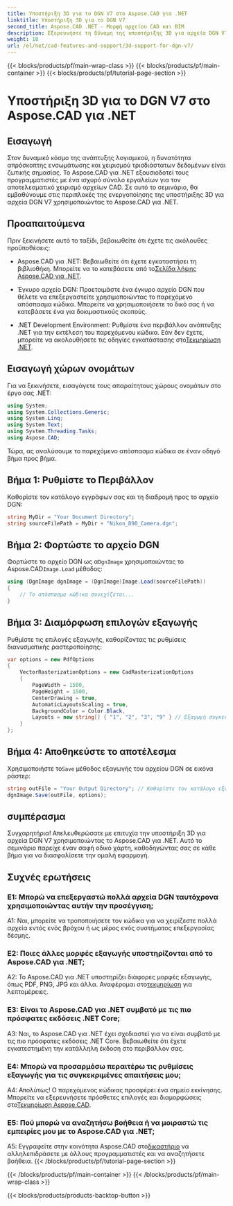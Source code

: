 ```yaml
---
title: Υποστήριξη 3D για το DGN V7 στο Aspose.CAD για .NET
linktitle: Υποστήριξη 3D για το DGN V7
second_title: Aspose.CAD .NET - Μορφή αρχείου CAD και BIM
description: Εξερευνήστε τη δύναμη της υποστήριξης 3D για αρχεία DGN V7 στο Aspose.CAD για .NET. Ακολουθήστε τον οδηγό βήμα προς βήμα για να ενσωματώσετε και να χειριστείτε εύκολα αρχεία CAD.
weight: 10
url: /el/net/cad-features-and-support/3d-support-for-dgn-v7/
---
```


{{< blocks/products/pf/main-wrap-class >}}
{{< blocks/products/pf/main-container >}}
{{< blocks/products/pf/tutorial-page-section >}}

# Υποστήριξη 3D για το DGN V7 στο Aspose.CAD για .NET

## Εισαγωγή

Στον δυναμικό κόσμο της ανάπτυξης λογισμικού, η δυνατότητα απρόσκοπτης ενσωμάτωσης και χειρισμού τρισδιάστατων δεδομένων είναι ζωτικής σημασίας. Το Aspose.CAD για .NET εξουσιοδοτεί τους προγραμματιστές με ένα ισχυρό σύνολο εργαλείων για τον αποτελεσματικό χειρισμό αρχείων CAD. Σε αυτό το σεμινάριο, θα εμβαθύνουμε στις περιπλοκές της ενεργοποίησης της υποστήριξης 3D για αρχεία DGN V7 χρησιμοποιώντας το Aspose.CAD για .NET.

## Προαπαιτούμενα

Πριν ξεκινήσετε αυτό το ταξίδι, βεβαιωθείτε ότι έχετε τις ακόλουθες προϋποθέσεις:

-  Aspose.CAD για .NET: Βεβαιωθείτε ότι έχετε εγκαταστήσει τη βιβλιοθήκη. Μπορείτε να το κατεβάσετε από το[Σελίδα λήψης Aspose.CAD για .NET](https://releases.aspose.com/cad/net/).

- Έγκυρο αρχείο DGN: Προετοιμάστε ένα έγκυρο αρχείο DGN που θέλετε να επεξεργαστείτε χρησιμοποιώντας το παρεχόμενο απόσπασμα κώδικα. Μπορείτε να χρησιμοποιήσετε το δικό σας ή να κατεβάσετε ένα για δοκιμαστικούς σκοπούς.

- .NET Development Environment: Ρυθμίστε ένα περιβάλλον ανάπτυξης .NET για την εκτέλεση του παρεχόμενου κώδικα. Εάν δεν έχετε, μπορείτε να ακολουθήσετε τις οδηγίες εγκατάστασης στο[Τεκμηρίωση .NET](https://docs.microsoft.com/en-us/dotnet/core/install/).

## Εισαγωγή χώρων ονομάτων

Για να ξεκινήσετε, εισαγάγετε τους απαραίτητους χώρους ονομάτων στο έργο σας .NET:

```csharp
using System;
using System.Collections.Generic;
using System.Linq;
using System.Text;
using System.Threading.Tasks;
using Aspose.CAD;
```

Τώρα, ας αναλύσουμε το παρεχόμενο απόσπασμα κώδικα σε έναν οδηγό βήμα προς βήμα.

## Βήμα 1: Ρυθμίστε το Περιβάλλον

Καθορίστε τον κατάλογο εγγράφων σας και τη διαδρομή προς το αρχείο DGN:

```csharp
string MyDir = "Your Document Directory";
string sourceFilePath = MyDir + "Nikon_D90_Camera.dgn";
```

## Βήμα 2: Φορτώστε το αρχείο DGN

 Φορτώστε το αρχείο DGN ως α`DgnImage` χρησιμοποιώντας το Aspose.CAD`Image.Load` μέθοδος:

```csharp
using (DgnImage dgnImage = (DgnImage)Image.Load(sourceFilePath))
{
    // Το απόσπασμα κώδικα συνεχίζεται...
}
```

## Βήμα 3: Διαμόρφωση επιλογών εξαγωγής

Ρυθμίστε τις επιλογές εξαγωγής, καθορίζοντας τις ρυθμίσεις διανυσματικής ραστεροποίησης:

```csharp
var options = new PdfOptions
{
    VectorRasterizationOptions = new CadRasterizationOptions
    {
        PageWidth = 1500,
        PageHeight = 1500,
        CenterDrawing = true,
        AutomaticLayoutsScaling = true,
        BackgroundColor = Color.Black,
        Layouts = new string[] { "1", "2", "3", "9" } // Εξαγωγή συγκεκριμένων προβολών
    }
};
```

## Βήμα 4: Αποθηκεύστε το αποτέλεσμα

 Χρησιμοποιήστε το`Save` μέθοδος εξαγωγής του αρχείου DGN σε εικόνα ράστερ:

```csharp
string outFile = "Your Output Directory"; // Καθορίστε τον κατάλογο εξόδου
dgnImage.Save(outFile, options);
```

## συμπέρασμα

Συγχαρητήρια! Απελευθερώσατε με επιτυχία την υποστήριξη 3D για αρχεία DGN V7 χρησιμοποιώντας το Aspose.CAD για .NET. Αυτό το σεμινάριο παρείχε έναν σαφή οδικό χάρτη, καθοδηγώντας σας σε κάθε βήμα για να διασφαλίσετε την ομαλή εφαρμογή.

## Συχνές ερωτήσεις

### Ε1: Μπορώ να επεξεργαστώ πολλά αρχεία DGN ταυτόχρονα χρησιμοποιώντας αυτήν την προσέγγιση;

A1: Ναι, μπορείτε να τροποποιήσετε τον κώδικα για να χειρίζεστε πολλά αρχεία εντός ενός βρόχου ή ως μέρος ενός συστήματος επεξεργασίας δέσμης.

### Ε2: Ποιες άλλες μορφές εξαγωγής υποστηρίζονται από το Aspose.CAD για .NET;

 A2: Το Aspose.CAD για .NET υποστηρίζει διάφορες μορφές εξαγωγής, όπως PDF, PNG, JPG και άλλα. Αναφέρομαι στο[τεκμηρίωση](https://reference.aspose.com/cad/net/) για λεπτομέρειες.

### Ε3: Είναι το Aspose.CAD για .NET συμβατό με τις πιο πρόσφατες εκδόσεις .NET Core;

A3: Ναι, το Aspose.CAD για .NET έχει σχεδιαστεί για να είναι συμβατό με τις πιο πρόσφατες εκδόσεις .NET Core. Βεβαιωθείτε ότι έχετε εγκατεστημένη την κατάλληλη έκδοση στο περιβάλλον σας.

### Ε4: Μπορώ να προσαρμόσω περαιτέρω τις ρυθμίσεις εξαγωγής για τις συγκεκριμένες απαιτήσεις μου;

 Α4: Απολύτως! Ο παρεχόμενος κώδικας προσφέρει ένα σημείο εκκίνησης. Μπορείτε να εξερευνήσετε πρόσθετες επιλογές και διαμορφώσεις στο[Τεκμηρίωση Aspose.CAD](https://reference.aspose.com/cad/net/).

### Ε5: Πού μπορώ να αναζητήσω βοήθεια ή να μοιραστώ τις εμπειρίες μου με το Aspose.CAD για .NET;

A5: Εγγραφείτε στην κοινότητα Aspose.CAD στο[δικαστήριο](https://forum.aspose.com/c/cad/19) να αλληλεπιδράσετε με άλλους προγραμματιστές και να αναζητήσετε βοήθεια.
{{< /blocks/products/pf/tutorial-page-section >}}

{{< /blocks/products/pf/main-container >}}
{{< /blocks/products/pf/main-wrap-class >}}

{{< blocks/products/products-backtop-button >}}
